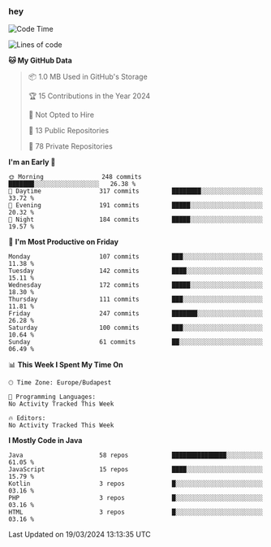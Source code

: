 ### hey

<!--START_SECTION:waka-->
![Code Time](http://img.shields.io/badge/Code%20Time-977%20hrs%2037%20mins-blue)

![Lines of code](https://img.shields.io/badge/From%20Hello%20World%20I%27ve%20Written-1.1%20million%20lines%20of%20code-blue)

**🐱 My GitHub Data** 

> 📦 1.0 MB Used in GitHub's Storage 
 > 
> 🏆 15 Contributions in the Year 2024
 > 
> 🚫 Not Opted to Hire
 > 
> 📜 13 Public Repositories 
 > 
> 🔑 78 Private Repositories 
 > 
**I'm an Early 🐤** 

```text
🌞 Morning                248 commits         ███████░░░░░░░░░░░░░░░░░░   26.38 % 
🌆 Daytime                317 commits         ████████░░░░░░░░░░░░░░░░░   33.72 % 
🌃 Evening                191 commits         █████░░░░░░░░░░░░░░░░░░░░   20.32 % 
🌙 Night                  184 commits         █████░░░░░░░░░░░░░░░░░░░░   19.57 % 
```
📅 **I'm Most Productive on Friday** 

```text
Monday                   107 commits         ███░░░░░░░░░░░░░░░░░░░░░░   11.38 % 
Tuesday                  142 commits         ████░░░░░░░░░░░░░░░░░░░░░   15.11 % 
Wednesday                172 commits         █████░░░░░░░░░░░░░░░░░░░░   18.30 % 
Thursday                 111 commits         ███░░░░░░░░░░░░░░░░░░░░░░   11.81 % 
Friday                   247 commits         ███████░░░░░░░░░░░░░░░░░░   26.28 % 
Saturday                 100 commits         ███░░░░░░░░░░░░░░░░░░░░░░   10.64 % 
Sunday                   61 commits          ██░░░░░░░░░░░░░░░░░░░░░░░   06.49 % 
```


📊 **This Week I Spent My Time On** 

```text
🕑︎ Time Zone: Europe/Budapest

💬 Programming Languages: 
No Activity Tracked This Week

🔥 Editors: 
No Activity Tracked This Week
```

**I Mostly Code in Java** 

```text
Java                     58 repos            ███████████████░░░░░░░░░░   61.05 % 
JavaScript               15 repos            ████░░░░░░░░░░░░░░░░░░░░░   15.79 % 
Kotlin                   3 repos             █░░░░░░░░░░░░░░░░░░░░░░░░   03.16 % 
PHP                      3 repos             █░░░░░░░░░░░░░░░░░░░░░░░░   03.16 % 
HTML                     3 repos             █░░░░░░░░░░░░░░░░░░░░░░░░   03.16 % 
```




 Last Updated on 19/03/2024 13:13:35 UTC
<!--END_SECTION:waka-->

